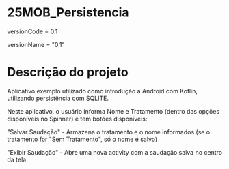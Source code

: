 # 25MOB_Persistencia

versionCode = 0.1

versionName = "0.1"


# Descrição do projeto
Aplicativo exemplo utilizado como introdução a Android com Kotlin, utilizando persistência com SQLITE.

Neste aplicativo, o usuário informa Nome e Tratamento (dentro das opções disponíveis no Spinner) e tem botões disponíveis:

"Salvar Saudação" - Armazena o tratamento e o nome informados (se o tratamento for "Sem Tratamento", só o nome é salvo)

"Exibir Saudação" - Abre uma nova activity com a saudação salva no centro da tela.